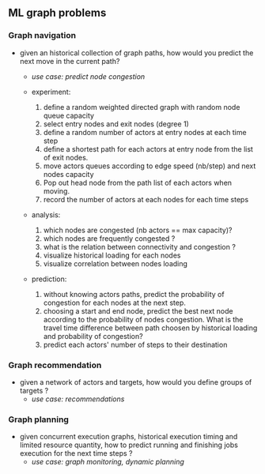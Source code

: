 ## ML graph problems

### Graph navigation

* given an historical collection of graph paths, 
how would you predict the next move in the current path?
    * _use case: predict node congestion_
    
    * experiment: 
        1. define a random weighted directed graph 
        with random node queue capacity
        2. select entry nodes and exit nodes (degree 1)
        3. define a random number of actors at entry nodes at each time step
        4. define a shortest path for each actors at entry node 
        from the list of exit nodes. 
        5. move actors queues according to edge speed (nb/step) 
        and next nodes capacity
        6. Pop out head node from the path list of each actors when moving.
        7. record the number of actors at each nodes for each time steps
        
    * analysis: 
        1. which nodes are congested (nb actors == max capacity)?
        2. which nodes are frequently congested ?
        3. what is the relation between connectivity and congestion ?
        4. visualize historical loading for each nodes
        5. visualize correlation between nodes loading
        
    * prediction:
        1. without knowing actors paths, predict the probability of 
        congestion for each nodes at the next step.
        2. choosing a start and end node, predict the best next node according to 
        the probability of nodes congestion. What is the travel time difference
        between path choosen by historical loading and probability of congestion?
        3. predict each actors' number of steps to their destination
    
### Graph recommendation

* given a network of actors and targets, 
how would you define groups of targets ?
    * _use case: recommendations_

### Graph planning

* given concurrent execution graphs, historical execution timing and 
limited resource quantity, how to predict running and finishing jobs execution
for the next time steps ?
    * _use case: graph monitoring, dynamic planning_